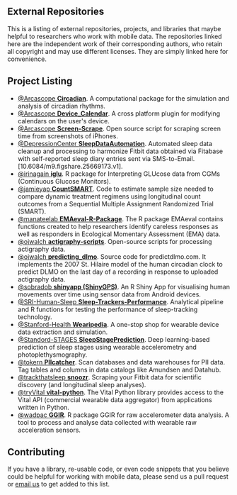 ## External Repositories

This is a listing of external repositories, projects, and libraries that maybe helpful to researchers who work with mobile data. The repositories linked here are the independent work of their corresponding authors, who retain all copyright and may use different licenses. They are simply linked here for convenience.

## Project Listing
+ [@Arcascope **Circadian**](https://github.com/Arcascope/circadian). A computational package for the simulation and analysis of circadian rhythms.
+ [@Arcascope **Device_Calendar**](https://github.com/Arcascope/device_calendar). A cross platform plugin for modifying calendars on the user's device.
+ [@Arcascope **Screen-Scrape**](https://github.com/Arcascope/screen-scrape). Open source script for scraping screen time from screenshots of iPhones.
+ [@DepressionCenter **SleepDataAutomation**](https://github.com/DepressionCenter/SleepDataAutomation). Automated sleep data cleanup and processing to harmonize Fitbit data obtained via Fitabase with self-reported sleep diary entries sent via SMS-to-Email. [10.6084/m9.figshare.25669173.v1].
+ [@irinagain **iglu**](https://github.com/irinagain/iglu). R package for Interpreting GLUcose data from CGMs (Continuous Glucose Monitors).
+ [@jamieyap **CountSMART**](https://github.com/jamieyap/CountSMART). Code to estimate sample size needed to compare dynamic treatment regimens using longitudinal count outcomes from a Sequential Multiple Assignment Randomized Trial (SMART).
+ [@manateelab **EMAeval-R-Package**](https://github.com/manateelab/EMAeval-R-Package). The R package EMAeval contains functions created to help researchers identify careless responses as well as responders in Ecological Momentary Assessment (EMA) data.
+ [@ojwalch **actigraphy-scripts**](https://github.com/ojwalch/actigraphy-scripts). Open-source scripts for processing actigraphy data.
+ [@ojwalch **predicting_dlmo**](https://github.com/ojwalch/predicting_dlmo). Source code for predictdlmo.com. It implements the 2007 St. Hilaire model of the human circadian clock to predict DLMO on the last day of a recording in response to uploaded actigraphy data.
+ [@sobradob **shinyapp (ShinyGPS)**](https://github.com/sobradob/shinyapp). An R Shiny App for visualising human movements over time using sensor data from Android devices.
+ [@SRI-Human-Sleep **Sleep-Trackers-Performance**](https://github.com/SRI-human-sleep/sleep-trackers-performance). Analytical pipeline and R functions for testing the performance of sleep-tracking technology.
+ [@Stanford-Health **Wearipedia**](https://github.com/Stanford-Health/wearipedia). A one-stop shop for wearable device data extraction and simulation.
+ [@Standord-STAGES **SleepStagePrediction**](https://github.com/Stanford-STAGES/SleepStagePrediction). Deep learning-based prediction of sleep stages using wearable accelerometry and photoplethysmography.
+ [@tokern **PIIcatcher**](https://github.com/tokern/piicatcher). Scan databases and data warehouses for PII data. Tag tables and columns in data catalogs like Amundsen and Datahub.
+ [@trackthatsleep **snoozr**](https://github.com/trackthatsleep/snoozr). Scraping your Fitbit data for scientific discovery (and longitudinal sleep analyses).
+ [@tryVital **vital-python**](https://github.com/tryVital/vital-python). The Vital Python library provides access to the Vital API (commercial wearable data aggregator) from applications written in Python.
+ [@wadpac **GGIR**](https://github.com/wadpac/GGIR). R package GGIR for raw accelerometer data analysis. A tool to process and analyse data collected with wearable raw acceleration sensors.


## Contributing
If you have a library, re-usable code, or even code snippets that you believe could be helpful for working with mobile data, please send us a pull request or [email us](mailto:efdc-mobiletech@umich.edu) to get added to this list.

